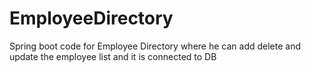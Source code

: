# EmployeeDirectory
Spring boot code for Employee Directory where he can add delete and update the employee list and it is connected to DB
